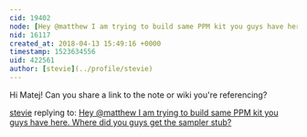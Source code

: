 ```yaml
---
cid: 19402
node: [Hey @matthew I am trying to build same PPM kit you guys have here. Where did you guys get the sampler stub?](../notes/Matej/04-09-2018/hey-matthew-profile-matthew-i-am-trying-to-build-same-ppm-kit-you-guys-have-here-where-did-you-guys-get-the-sampler-stub)
nid: 16117
created_at: 2018-04-13 15:49:16 +0000
timestamp: 1523634556
uid: 422561
author: [stevie](../profile/stevie)
---
```


Hi Matej! Can you share a link to the note or wiki you're referencing? 

[stevie](../profile/stevie) replying to: [Hey @matthew I am trying to build same PPM kit you guys have here. Where did you guys get the sampler stub?](../notes/Matej/04-09-2018/hey-matthew-profile-matthew-i-am-trying-to-build-same-ppm-kit-you-guys-have-here-where-did-you-guys-get-the-sampler-stub)

